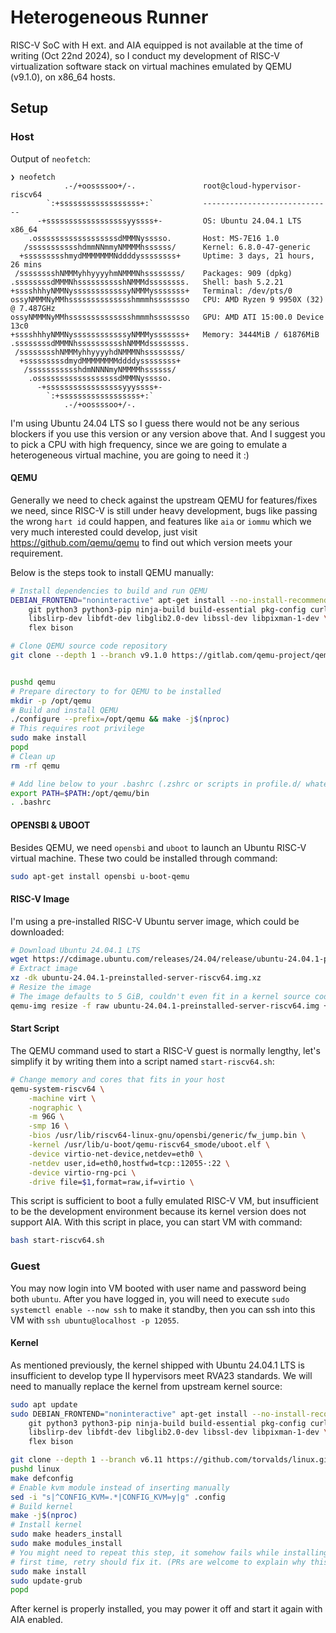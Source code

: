 # Heterogeneous Runner

RISC-V SoC with H ext. and AIA equipped is not available at the time of writing
(Oct 22nd 2024), so I conduct my development of RISC-V virtualization software
stack on virtual machines emulated by QEMU (v9.1.0), on x86_64 hosts.

## Setup

### Host

Output of `neofetch`:

```
❯ neofetch
            .-/+oossssoo+/-.               root@cloud-hypervisor-riscv64
        `:+ssssssssssssssssss+:`           -----------------------------
      -+ssssssssssssssssssyyssss+-         OS: Ubuntu 24.04.1 LTS x86_64
    .ossssssssssssssssssdMMMNysssso.       Host: MS-7E16 1.0
   /ssssssssssshdmmNNmmyNMMMMhssssss/      Kernel: 6.8.0-47-generic
  +ssssssssshmydMMMMMMMNddddyssssssss+     Uptime: 3 days, 21 hours, 26 mins
 /sssssssshNMMMyhhyyyyhmNMMMNhssssssss/    Packages: 909 (dpkg)
.ssssssssdMMMNhsssssssssshNMMMdssssssss.   Shell: bash 5.2.21
+sssshhhyNMMNyssssssssssssyNMMMysssssss+   Terminal: /dev/pts/0
ossyNMMMNyMMhsssssssssssssshmmmhssssssso   CPU: AMD Ryzen 9 9950X (32) @ 7.487GHz
ossyNMMMNyMMhsssssssssssssshmmmhssssssso   GPU: AMD ATI 15:00.0 Device 13c0
+sssshhhyNMMNyssssssssssssyNMMMysssssss+   Memory: 3444MiB / 61876MiB
.ssssssssdMMMNhsssssssssshNMMMdssssssss.
 /sssssssshNMMMyhhyyyyhdNMMMNhssssssss/
  +sssssssssdmydMMMMMMMMddddyssssssss+
   /ssssssssssshdmNNNNmyNMMMMhssssss/
    .ossssssssssssssssssdMMMNysssso.
      -+sssssssssssssssssyyyssss+-
        `:+ssssssssssssssssss+:`
            .-/+oossssoo+/-.
```

I'm using Ubuntu 24.04 LTS so I guess there would not be any serious blockers if
you use this version or any version above that. And I suggest you to pick a CPU
with high frequency, since we are going to emulate a heterogeneous virtual
machine, you are going to need it :)

#### QEMU

Generally we need to check against the upstream QEMU for features/fixes we need,
since RISC-V is still under heavy development, bugs like passing the wrong
`hart id` could happen, and features like `aia` or `iommu` which we very much
interested could develop, just visit https://github.com/qemu/qemu to find out
which version meets your requirement.

Below is the steps took to install QEMU manually:

```sh
# Install dependencies to build and run QEMU
DEBIAN_FRONTEND="noninteractive" apt-get install --no-install-recommends -y \
    git python3 python3-pip ninja-build build-essential pkg-config curl bc jq \
    libslirp-dev libfdt-dev libglib2.0-dev libssl-dev libpixman-1-dev \
    flex bison

# Clone QEMU source code repository
git clone --depth 1 --branch v9.1.0 https://gitlab.com/qemu-project/qemu.git


pushd qemu
# Prepare directory to for QEMU to be installed
mkdir -p /opt/qemu
# Build and install QEMU
./configure --prefix=/opt/qemu && make -j$(nproc)
# This requires root privilege
sudo make install
popd
# Clean up
rm -rf qemu

# Add line below to your .bashrc (.zshrc or scripts in profile.d/ whatever)
export PATH=$PATH:/opt/qemu/bin
. .bashrc
```

#### OPENSBI & UBOOT

Besides QEMU, we need `opensbi` and `uboot` to launch an Ubuntu RISC-V virtual
machine. These two could be installed through command:

```sh
sudo apt-get install opensbi u-boot-qemu
```

#### RISC-V Image

I'm using a pre-installed RISC-V Ubuntu server image, which could be downloaded:

```sh
# Download Ubuntu 24.04.1 LTS
wget https://cdimage.ubuntu.com/releases/24.04/release/ubuntu-24.04.1-preinstalled-server-riscv64.img.xz
# Extract image
xz -dk ubuntu-24.04.1-preinstalled-server-riscv64.img.xz
# Resize the image
# The image defaults to 5 GiB, couldn't even fit in a kernel source code
qemu-img resize -f raw ubuntu-24.04.1-preinstalled-server-riscv64.img +45G
```

#### Start Script

The QEMU command used to start a RISC-V guest is normally lengthy, let's
simplify it by writing them into a script named `start-riscv64.sh`:

```bash
# Change memory and cores that fits in your host
qemu-system-riscv64 \
    -machine virt \
    -nographic \
    -m 96G \
    -smp 16 \
    -bios /usr/lib/riscv64-linux-gnu/opensbi/generic/fw_jump.bin \
    -kernel /usr/lib/u-boot/qemu-riscv64_smode/uboot.elf \
    -device virtio-net-device,netdev=eth0 \
    -netdev user,id=eth0,hostfwd=tcp::12055-:22 \
    -device virtio-rng-pci \
    -drive file=$1,format=raw,if=virtio \
```

This script is sufficient to boot a fully emulated RISC-V VM, but insufficient
to be the development environment because its kernel version does not support
AIA. With this script in place, you can start VM with command:

```sh
bash start-riscv64.sh
```

### Guest

You may now login into VM booted with user name and password being both
`ubuntu`. After you have logged in, you will need to execute
`sudo systemctl enable --now ssh` to make it standby, then you can ssh into this
VM with `ssh ubuntu@localhost -p 12055`.

#### Kernel

As mentioned previously, the kernel shipped with Ubuntu 24.04.1 LTS is
insufficient to develop type II hypervisors meet RVA23 standards. We will need
to manually replace the kernel from upstream kernel source:

```sh
sudo apt update
sudo DEBIAN_FRONTEND="noninteractive" apt-get install --no-install-recommends -y \
    git python3 python3-pip ninja-build build-essential pkg-config curl bc jq \
    libslirp-dev libfdt-dev libglib2.0-dev libssl-dev libpixman-1-dev \
    flex bison

git clone --depth 1 --branch v6.11 https://github.com/torvalds/linux.git
pushd linux
make defconfig
# Enable kvm module instead of inserting manually
sed -i "s|^CONFIG_KVM=.*|CONFIG_KVM=y|g" .config
# Build kernel
make -j$(nproc)
# Install kernel
sudo make headers_install
sudo make modules_install
# You might need to repeat this step, it somehow fails while installing for the
# first time, retry should fix it. (PRs are welcome to explain why this happens)
sudo make install
sudo update-grub
popd
```

After kernel is properly installed, you may power it off and start it again with
AIA enabled.
